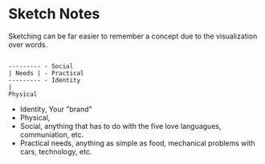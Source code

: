 # Sketch Notes

Sketching can be far easier to remember a concept due to the visualization over words.

```

--------- - Social
| Needs | - Practical
--------- - Identity
|
Physical

```

- Identity, Your "brand"
- Physical, 
- Social, anything that has to do with the five love languagues, communiation, etc.
- Practical needs, anything as simple as food, mechanical problems with cars, technology, etc.

